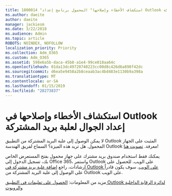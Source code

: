 ```yaml
---
title: 1800014 "استكشاف الأخطاء وإصلاحها" المحمول برنامج إعداد Outlook لعلبة بريد المشتركة
ms.author: daeite
author: daeite
manager: jackiesm
ms.date: 3/22/2018
ms.audience: Admin
ms.topic: article
ROBOTS: NOINDEX, NOFOLLOW
localization_priority: Priority
ms.collection: Adm_O365
ms.custom: Adm_O365
ms.assetid: 598e6a5b-daca-45b8-a1e4-99ce018aa64c
ms.openlocfilehash: 01da13dc49720740223cc00d8c426d6a898f42dc
ms.sourcegitcommit: d6ea5e9458a2b8ceaab3ac4bd483e1130b9a398a
ms.translationtype: MT
ms.contentlocale: ar-SA
ms.lasthandoff: 01/15/2019
ms.locfileid: "28273837"
---
```

# <a name="troubleshooting-outlook-mobile-setup-for-a-shared-mailbox"></a>استكشاف الأخطاء وإصلاحها في Outlook إعداد الجوال لعلبة بريد المشتركة

لا يمكن الوصول إلى علبة البريد المشتركة من التطبيق Outlook المثبت على الجهاز المحمول. هل تريد هذه الميزة؟ السماح لفريق الهندسة Outlook معرفة. [تصويت هنا](https://go.microsoft.com/fwlink/?linked=862116)!
  
يمكنك فقط استخدام صندوق بريد مشترك على جهاز محمول بفتح المستعرض الخاص بك، تسجيل الدخول إلى Office 365، واستمر Outlook على الويب. للحصول على إرشادات، راجع [إضافة علبة بريد مشتركة في Outlook على الويب](https://support.office.com/en-us/article/add-a-shared-mailbox-to-outlook-on-the-web-98b5a90d-4e38-415d-a030-f09a4cd28207). سوف يكون قادراً على الوصول إلى علبة البريد المشتركة من Outlook على الويب.
  
مزيد من المعلومات: [الحصول على تعليمات في التطبيق Outlook لدائرة الرقابة الداخلية والروبوت](https://support.office.com/en-us/article/Get-in-app-help-for-Outlook-for-iOS-and-Android-218a22d1-9fa5-4889-b689-de1c63493243)
  

